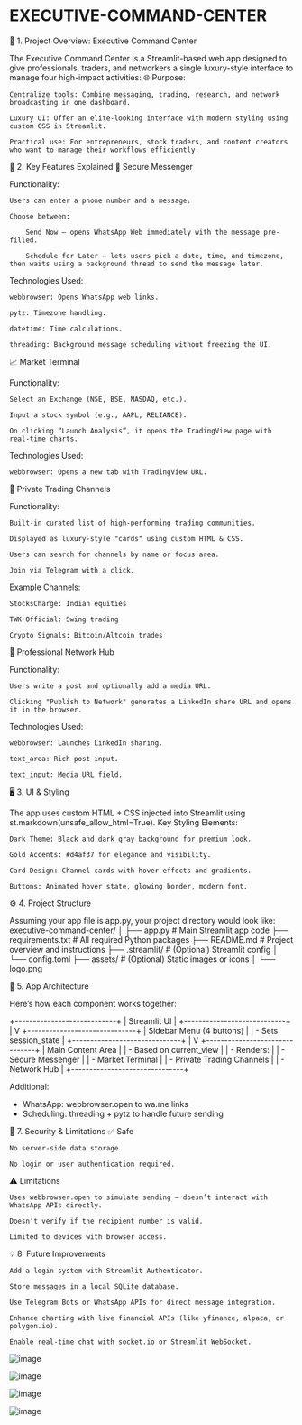 # EXECUTIVE-COMMAND-CENTER


💎 1. Project Overview: Executive Command Center

The Executive Command Center is a Streamlit-based web app designed to give professionals, traders, and networkers a single luxury-style interface to manage four high-impact activities:
🌐 Purpose:

    Centralize tools: Combine messaging, trading, research, and network broadcasting in one dashboard.

    Luxury UI: Offer an elite-looking interface with modern styling using custom CSS in Streamlit.

    Practical use: For entrepreneurs, stock traders, and content creators who want to manage their workflows efficiently.

🧰 2. Key Features Explained
📱 Secure Messenger

Functionality:

    Users can enter a phone number and a message.

    Choose between:

        Send Now – opens WhatsApp Web immediately with the message pre-filled.

        Schedule for Later – lets users pick a date, time, and timezone, then waits using a background thread to send the message later.

Technologies Used:

    webbrowser: Opens WhatsApp web links.

    pytz: Timezone handling.

    datetime: Time calculations.

    threading: Background message scheduling without freezing the UI.

📈 Market Terminal

Functionality:

    Select an Exchange (NSE, BSE, NASDAQ, etc.).

    Input a stock symbol (e.g., AAPL, RELIANCE).

    On clicking “Launch Analysis”, it opens the TradingView page with real-time charts.

Technologies Used:

    webbrowser: Opens a new tab with TradingView URL.

🔗 Private Trading Channels

Functionality:

    Built-in curated list of high-performing trading communities.

    Displayed as luxury-style "cards" using custom HTML & CSS.

    Users can search for channels by name or focus area.

    Join via Telegram with a click.

Example Channels:

    StocksCharge: Indian equities

    TWK Official: Swing trading

    Crypto Signals: Bitcoin/Altcoin trades

💼 Professional Network Hub

Functionality:

    Users write a post and optionally add a media URL.

    Clicking "Publish to Network" generates a LinkedIn share URL and opens it in the browser.

Technologies Used:

    webbrowser: Launches LinkedIn sharing.

    text_area: Rich post input.

    text_input: Media URL field.

🖥️ 3. UI & Styling

The app uses custom HTML + CSS injected into Streamlit using st.markdown(unsafe_allow_html=True).
Key Styling Elements:

    Dark Theme: Black and dark gray background for premium look.

    Gold Accents: #d4af37 for elegance and visibility.

    Card Design: Channel cards with hover effects and gradients.

    Buttons: Animated hover state, glowing border, modern font.


⚙️ 4. Project Structure

Assuming your app file is app.py, your project directory would look like:
executive-command-center/
│
├── app.py                # Main Streamlit app code
├── requirements.txt      # All required Python packages
├── README.md             # Project overview and instructions
├── .streamlit/           # (Optional) Streamlit config
│   └── config.toml
├── assets/               # (Optional) Static images or icons
│   └── logo.png
    

🧠 5. App Architecture

Here’s how each component works together:

+----------------------------+
|        Streamlit UI       |
+----------------------------+
         |
         V
+------------------------------+
| Sidebar Menu (4 buttons)    |
| - Sets session_state        |
+------------------------------+
         |
         V
+-------------------------------+
| Main Content Area            |
| - Based on current_view      |
| - Renders:                   |
|   - Secure Messenger         |
|   - Market Terminal          |
|   - Private Trading Channels |
|   - Network Hub              |
+-------------------------------+

Additional:
- WhatsApp: webbrowser.open to wa.me links
- Scheduling: threading + pytz to handle future sending

🔐 7. Security & Limitations
✅ Safe

    No server-side data storage.

    No login or user authentication required.

⚠️ Limitations

    Uses webbrowser.open to simulate sending — doesn’t interact with WhatsApp APIs directly.

    Doesn’t verify if the recipient number is valid.

    Limited to devices with browser access.

💡 8. Future Improvements

    Add a login system with Streamlit Authenticator.

    Store messages in a local SQLite database.

    Use Telegram Bots or WhatsApp APIs for direct message integration.

    Enhance charting with live financial APIs (like yfinance, alpaca, or polygon.io).

    Enable real-time chat with socket.io or Streamlit WebSocket.


![image](https://github.com/user-attachments/assets/ca1deaf7-5812-4195-bf19-d0b8f21f7a99)

![image](https://github.com/user-attachments/assets/6e36c9f0-6ca2-474b-a5fb-f979a23011a0)

![image](https://github.com/user-attachments/assets/09b087df-66ab-49ed-af7b-0500c98d6465)

![image](https://github.com/user-attachments/assets/a737bb3d-d8df-4ad3-a56a-7e726163d83b)




